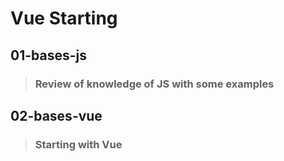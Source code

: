 # Vue Starting

## 01-bases-js
> ### Review of knowledge of JS with some examples

## 02-bases-vue
> ### Starting with Vue
